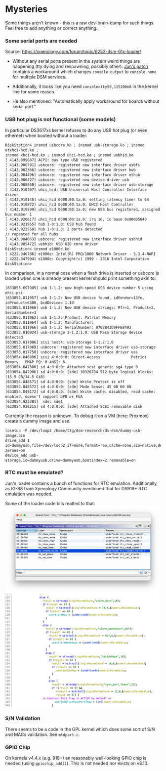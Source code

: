 # Mysteries

Some things aren't known - this is a raw dev-brain-dump for such things. Feel free to add anything or correct anything.

### Some serial ports are needed
Source: https://xpenology.com/forum/topic/6253-dsm-61x-loader/

- Without any serial ports present in the system weird things are happening (tty dying and respawning, possibly other).
[Jun's patch](../Jun%20loader/jun.patch) contains a workaround which changes `console output` to `console none` for
multiple DSM services.

- Additionally, it looks like you need `console=ttyS0,115200n8` in the kernel line for some reason.

- He also mentioned: "Automatically apply workaround for boards without serial port."


### USB hot plug is not functional (some models)
In particular DS3617xs kernel refuses to do any USB hot plug (or even ethernet) when booted without a loader:

```
DiskStation> insmod usbcore.ko ; insmod usb-storage.ko ; insmod etxhci-hcd.ko ; 
insmod xhci-hcd.ko ; insmod uhci-hcd.ko ; insmod usbhid.ko
[ 4143.899687] ACPI: bus type USB registered
[ 4143.900791] usbcore: registered new interface driver usbfs
[ 4143.902366] usbcore: registered new interface driver hub
[ 4143.904496] usbcore: registered new interface driver ethub
[ 4143.906427] usbcore: registered new device driver usb
[ 4143.908860] usbcore: registered new interface driver usb-storage
[ 4143.916707] uhci_hcd: USB Universal Host Controller Interface driver
[ 4143.918145] uhci_hcd 0000:00:1a.0: setting latency timer to 64
[ 4143.918872] uhci_hcd 0000:00:1a.0: UHCI Host Controller
[ 4143.919599] uhci_hcd 0000:00:1a.0: new USB bus registered, assigned bus number 1
[ 4143.920617] uhci_hcd 0000:00:1a.0: irq 16, io base 0x00005040
[ 4143.921955] hub 1-0:1.0: USB hub found
[ 4143.922550] hub 1-0:1.0: 2 ports detected
// repeated for all hubs
[ 4143.984063] usbcore: registered new interface driver usbhid
[ 4143.985472] usbhid: USB HID core driver
DiskStation> insmod e1000e.ko
[ 4222.346786] e1000e: Intel(R) PRO/1000 Network Driver - 3.3.4-NAPI
[ 4222.347994] e1000e: Copyright(c) 1999 - 2016 Intel Corporation.
DiskStation> 
```

In comparison, in a normal case when a flash drive is inserted or usbcore is laoded when one is already present kernel 
should print something akin to:

```
[633053.697985] usb 1-1.2: new high-speed USB device number 5 using ehci-pci
[633053.811957] usb 1-1.2: New USB device found, idVendor=13fe, idProduct=6300, bcdDevice= 1.10
[633053.811960] usb 1-1.2: New USB device strings: Mfr=1, Product=2, SerialNumber=3
[633053.811962] usb 1-1.2: Product: Patriot Memory
[633053.811964] usb 1-1.2: Manufacturer:
[633053.811966] usb 1-1.2: SerialNumber: 070B843D9FFE8493
[633053.816924] usb-storage 1-1.2:1.0: USB Mass Storage device detected
[633053.817006] scsi host4: usb-storage 1-1.2:1.0
[633053.817069] usbcore: registered new interface driver usb-storage
[633053.817750] usbcore: registered new interface driver uas
[633054.846996] scsi 4:0:0:0: Direct-Access              Patriot Memory   PMAP PQ: 0 ANSI: 6
[633054.847300] sd 4:0:0:0: Attached scsi generic sg4 type 0
[633054.847906] sd 4:0:0:0: [sde] 30326784 512-byte logical blocks: (15.5 GB/14.5 GiB)
[633054.848571] sd 4:0:0:0: [sde] Write Protect is off
[633054.848572] sd 4:0:0:0: [sde] Mode Sense: 45 00 00 00
[633054.849172] sd 4:0:0:0: [sde] Write cache: disabled, read cache: enabled, doesn't support DPO or FUA
[633054.923381]  sde: sde1
[633054.926215] sd 4:0:0:0: [sde] Attached SCSI removable disk
```

Currently the reason is unknown. To debug it on a VM (here: Proxmox) create a dummy image and use:
```
losetup -P /dev/loop2 /home/ttg/dsm-research/ds-dsm/dummy-usb-image.bin
drive_add 1 id=dummyusb,file=/dev/loop2,if=none,format=raw,cache=none,aio=native,detect-zeroes=on
device_add usb-storage,id=dummyusb,drive=dummyusb,bootindex=2,removable=on
```


### RTC must be emulated?
Jun's loader contains a bunch of functions for RTC emulation. Additionally, as IG-88 from Xpenology Community mentioned
that for DS918+ RTC emulation was needed.

Some of the loader code bits realted to that:  
![rtc functions](imgs/rtc1.png)  
![rtc code](imgs/rtc2.png)  


### S/N Validation
There seems to be a code in the GPL kernel which does some sort of S/N and MACs validation. See `mtdpart.c`.

### GPIO Chip
On kernels v4.4.x (e.g. 918+) an reasonably well-looking GPIO chip is needed (using `gpiochip_add()`). This is not 
needed nor exists on v3.10.
